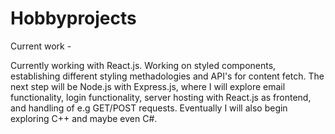 # Hobbyprojects
Current work -

Currently working with React.js. Working on styled components, establishing different styling methadologies and API's for content fetch. The next step will be Node.js with Express.js, where I will explore email functionality, login functionality, server hosting with React.js as frontend, and handling of e.g GET/POST requests. Eventually I will also begin exploring C++ and maybe even C#.
